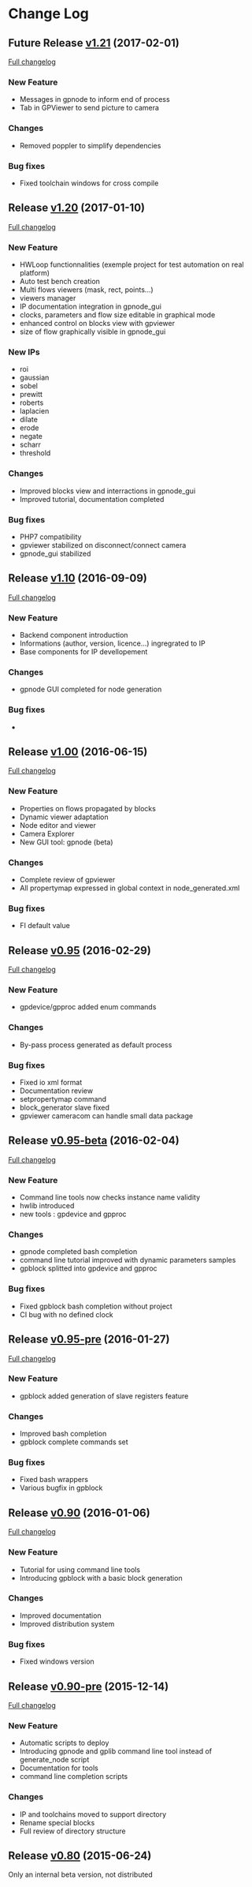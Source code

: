 # Change Log

## Future Release [v1.21](https://github.com/DreamIP/GPStudio/tree/v1.21) (2017-02-01)
[Full changelog](https://github.com/DreamIP/GPStudio/compare/v1.20...dev)

### New Feature
* Messages in gpnode to inform end of process
* Tab in GPViewer to send picture to camera

### Changes
* Removed poppler to simplify dependencies

### Bug fixes
* Fixed toolchain windows for cross compile

## Release [v1.20](https://github.com/DreamIP/GPStudio/tree/v1.20) (2017-01-10)
[Full changelog](https://github.com/DreamIP/GPStudio/compare/v1.10...v1.20)

### New Feature
* HWLoop functionnalities (exemple project for test automation on real platform)
* Auto test bench creation
* Multi flows viewers (mask, rect, points...)
* viewers manager
* IP documentation integration in gpnode_gui
* clocks, parameters and flow size editable in graphical mode
* enhanced control on blocks view with gpviewer
* size of flow graphically visible in gpnode_gui

### New IPs
* roi
* gaussian
* sobel
* prewitt
* roberts
* laplacien
* dilate
* erode
* negate
* scharr
* threshold

### Changes
* Improved blocks view and interractions in gpnode_gui
* Improved tutorial, documentation completed

### Bug fixes
* PHP7 compatibility
* gpviewer stabilized on disconnect/connect camera
* gpnode_gui stabilized

## Release [v1.10](https://github.com/DreamIP/GPStudio/tree/v1.10) (2016-09-09)
[Full changelog](https://github.com/DreamIP/GPStudio/compare/v1.00...v1.10)

### New Feature
* Backend component introduction
* Informations (author, version, licence...) ingregrated to IP
* Base components for IP devellopement

### Changes
* gpnode GUI completed for node generation

### Bug fixes
* 

## Release [v1.00](https://github.com/DreamIP/GPStudio/tree/v1.00) (2016-06-15)
[Full changelog](https://github.com/DreamIP/GPStudio/compare/v0.95...v1.00)

### New Feature
* Properties on flows propagated by blocks
* Dynamic viewer adaptation
* Node editor and viewer
* Camera Explorer
* New GUI tool: gpnode (beta)

### Changes
* Complete review of gpviewer
* All propertymap expressed in global context in node_generated.xml

### Bug fixes
* FI default value

## Release [v0.95](https://github.com/DreamIP/GPStudio/tree/v0.95) (2016-02-29)
[Full changelog](https://github.com/DreamIP/GPStudio/compare/v0.95-beta...v0.95)

### New Feature
* gpdevice/gpproc added enum commands

### Changes
* By-pass process generated as default process

### Bug fixes
* Fixed io xml format
* Documentation review
* setpropertymap command
* block_generator slave fixed
* gpviewer cameracom can handle small data package

## Release [v0.95-beta](https://github.com/DreamIP/GPStudio/tree/v0.95-beta) (2016-02-04)
[Full changelog](https://github.com/DreamIP/GPStudio/compare/v0.95-pre...v0.95-beta)

### New Feature
* Command line tools now checks instance name validity
* hwlib introduced
* new tools : gpdevice and gpproc

### Changes
* gpnode completed bash completion
* command line tutorial improved with dynamic parameters samples
* gpblock splitted into gpdevice and gpproc

### Bug fixes
* Fixed gpblock bash completion without project
* CI bug with no defined clock

## Release [v0.95-pre](https://github.com/DreamIP/GPStudio/tree/v0.95-pre) (2016-01-27)
[Full changelog](https://github.com/DreamIP/GPStudio/compare/v0.90...v0.95-pre)

### New Feature
* gpblock added generation of slave registers feature

### Changes
* Improved bash completion
* gpblock complete commands set

### Bug fixes
* Fixed bash wrappers
* Various bugfix in gpblock

## Release [v0.90](https://github.com/DreamIP/GPStudio/tree/v0.90) (2016-01-06)
[Full changelog](https://github.com/DreamIP/GPStudio/compare/v0.90-pre...v0.90)

### New Feature
* Tutorial for using command line tools
* Introducing gpblock with a basic block generation

### Changes
* Improved documentation
* Improved distribution system

### Bug fixes
* Fixed windows version

## Release [v0.90-pre](https://github.com/DreamIP/GPStudio/tree/v0.90-pre) (2015-12-14)
[Full changelog](https://github.com/DreamIP/GPStudio/compare/v0.80...v0.90-pre)

### New Feature
* Automatic scripts to deploy
* Introducing gpnode and gplib command line tool instead of generate_node script
* Documentation for tools
* command line completion scripts

### Changes
* IP and toolchains moved to support directory
* Rename special blocks
* Full review of directory structure

## Release [v0.80](https://github.com/DreamIP/GPStudio/tree/v0.80) (2015-06-24)

Only an internal beta version, not distributed
